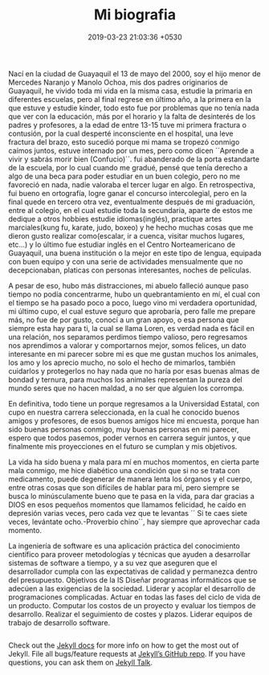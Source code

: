 ﻿---
layout: post
title:  "Mi biografia"
date:   2019-03-23 21:03:36 +0530
categories: Ingenieria Programacion Biografia
---
Nací en la ciudad de Guayaquil el 13 de mayo del 2000, soy el hijo menor de Mercedes Naranjo y Manolo Ochoa, mis dos padres originarios de Guayaquil, he vivido toda mi vida en la misma casa, estudie la primaria en diferentes escuelas, pero al final regrese en último año, a la primera en la que estuve y estudie kínder, todo esto fue por problemas que no tenía nada que ver con la educación, más por el horario y la falta de desinterés de los padres y profesores, a la edad de entre 13-15 tuve mi primera fractura o contusión, por la cual desperté inconsciente en el hospital, una leve fractura del brazo, esto sucedió porque mi mama se tropezó conmigo caímos juntos, estuve internado por un mes, pero como dicen ´´Aprende a vivir y sabrás morir bien (Confucio)´´. fui abanderado de la porta estandarte de la escuela, por lo cual cuando me gradué, pensé que tenía derecho a algo de una beca para poder estudiar en un buen colegio, pero no me favoreció en nada, nadie valoraba el tercer lugar en algo. En retrospectiva, fui bueno en ortografía, logre ganar el concurso intercolegial, pero en la final quede en tercero otra vez, eventualmente después de mi graduación, entre al colegio, en el cual estudie toda la secundaria, aparte de estos me dedique a otros hobbies estudie idiomas(inglés), practique artes marciales(kung fu, karate, judo, boxeo) y he hecho muchas cosas que me dieron gusto realizar como(escalar, ir a cuenca, visitar muchos lugares, etc…) y lo último fue estudiar inglés en el Centro Norteamericano de Guayaquil, una buena institución o la mejor en este tipo de lengua, equipada con buen equipo y con una serie de actividades mensualmente que no decepcionaban, platicas con personas interesantes, noches de películas.

A pesar de eso, hubo más distracciones, mi abuelo falleció aunque paso tiempo no podía concentrarme, hubo un quebrantamiento en mí, el cual con el tiempo se ha pasado poco a poco, luego vino mi verdadera oportunidad, mi último cupo, el cual estuve seguro que aprobaría, pero falle me prepare más, no fue de por gusto, conocí a un gran apoyo, o esa persona que siempre esta hay para ti, la cual se llama Loren, es verdad nada es fácil en una relación, nos separamos perdimos tiempo valioso, pero regresamos nos aprendimos a valorar y comportarnos mejor, somos felices, un dato interesante en mi parecer sobre mi es que me gustan muchos los animales, los amo y los aprecio mucho, no solo el hecho de mimarlos, también cuidarlos y protegerlos no hay nada que no haría por esas buenas almas de bondad y ternura, para muchos los animales representan la pureza del mundo seres que no hacen maldad, a no ser que alguien los corrompa.

En definitiva, todo tiene un porque regresamos a la Universidad Estatal, con cupo en nuestra carrera seleccionada, en la cual he conocido buenos amigos y profesores, de esos buenos amigos hice mi encuesta, porque han sido buenas personas conmigo, muy buenas personas en mi parecer, espero que todos pasemos, poder vernos en carrera seguir juntos, y que finalmente mis proyecciones en el futuro se cumplan y mis objetivos.

La vida ha sido buena y mala para mí en muchos momentos, en cierta parte mala conmigo, me hice diabético una condición que si no se trata con medicamento, puede degenerar de manera lenta los órganos y el cuerpo, entre otras cosas que son difíciles de hablar para mí, pero siempre se busca lo minúsculamente bueno que te pasa en la vida, para dar gracias a DIOS en esos pequeños momentos que llamamos felicidad, he caído en depresión varias veces, pero cada vez que te levantas ´´ Si te caes siete veces, levántate ocho.-Proverbio chino´´, hay siempre que aprovechar cada momento.
<html>
<head>
<title>Ingenieria en Software</title>
</head>
<body>
La ingeniería de software es una aplicación práctica del conocimiento científico para proveer metodologías y técnicas que ayuden a desarrollar sistemas de software a tiempo, y a su vez que aseguren que el desarrollador cumpla con las expectativas de calidad y permanezca dentro del presupuesto.
Objetivos de la IS
Diseñar programas informáticos que se adecúen a las exigencias de la sociedad.
Liderar y acoplar el desarrollo de programaciones complicadas.
Actuar en todas las fases del ciclo de vida de un producto.
Computar los costos de un proyecto y evaluar los tiempos de desarrollo.
Realizar el seguimiento de costes y plazos.
Liderar equipos de trabajo de desarrollo software.
</body>
<html/>
	

``` 

```

Check out the [Jekyll docs][jekyll-docs] for more info on how to get the most out of Jekyll. File all bugs/feature requests at [Jekyll’s GitHub repo][jekyll-gh]. If you have questions, you can ask them on [Jekyll Talk][jekyll-talk].

[jekyll-docs]: https://jekyllrb.com/docs/home
[jekyll-gh]:   https://github.com/jekyll/jekyll
[jekyll-talk]: https://talk.jekyllrb.com/
